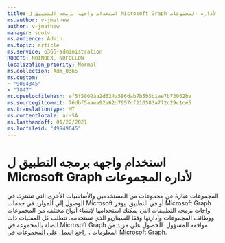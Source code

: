 ```yaml
---
title: استخدام واجهه برمجه التطبيق ل Microsoft Graph لأداره المجموعات
ms.author: v-jmathew
author: v-jmathew
manager: scotv
ms.audience: Admin
ms.topic: article
ms.service: o365-administration
ROBOTS: NOINDEX, NOFOLLOW
localization_priority: Normal
ms.collection: Adm_O365
ms.custom:
- "9004345"
- "7847"
ms.openlocfilehash: ef5f5002aa2d624a586dab7b5b5b1ae7b73962ba
ms.sourcegitcommit: 76dbf5aaea92a62d7957cf210583a7f2c29c1ce5
ms.translationtype: MT
ms.contentlocale: ar-SA
ms.lasthandoff: 01/22/2021
ms.locfileid: "49949645"
---
```

# <a name="use-microsoft-graph-api-to-manage-groups"></a>استخدام واجهه برمجه التطبيق ل Microsoft Graph لأداره المجموعات

المجموعات عبارة عن مجموعات من المستخدمين والأساسيات الأخرى التي تشترك في الوصول إلى الموارد في خدمات Microsoft أو في التطبيق. يوفر Microsoft Graph واجات برمجه التطبيقات التي يمكنك استخدامها لإنشاء أنواع مختلفه من المجموعات ووظائف المجموعات وأدارتها وفقا للسيناريو الذي تستخدمه. تتطلب كل العمليات ذات الصلة بالمجموعة في Microsoft Graph موافقه المسؤول. للحصول علي مزيد من المعلومات ، راجع [العمل علي المجموعات في Microsoft Graph](https://docs.microsoft.com/graph/api/resources/groups-overview).

